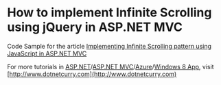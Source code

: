 How to implement Infinite Scrolling using jQuery in ASP.NET MVC
======================

Code Sample for the article [Implementing Infinite Scrolling pattern using JavaScript in ASP.NET MVC](http://www.dotnetcurry.com/ShowArticle.aspx?ID=911)

For more tutorials in [ASP.NET](http://www.dotnetcurry.com/BrowseArticles.aspx?CatID=54)/[ASP.NET MVC](http://www.dotnetcurry.com/BrowseArticles.aspx?CatID=67)/[Azure](http://www.dotnetcurry.com/BrowseArticles.aspx?CatID=73)/[Windows 8 App](http://www.dotnetcurry.com/BrowseArticles.aspx?CatID=47), visit [http://www.dotnetcurry.com](http://www.dotnetcurry.com)